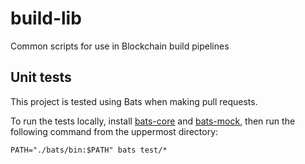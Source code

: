 # build-lib

Common scripts for use in Blockchain build pipelines

## Unit tests

This project is tested using Bats when making pull requests.

To run the tests locally, install
[bats-core](https://github.com/bats-core/bats-core) and
[bats-mock](https://github.com/jasonkarns/bats-mock), then run the following
command from the uppermost directory:

```
PATH="./bats/bin:$PATH" bats test/*
```
